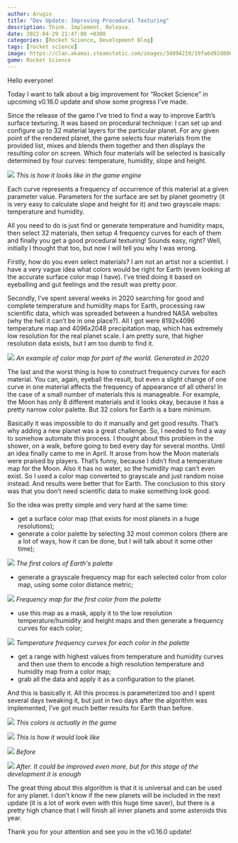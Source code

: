 ```yaml
---
author: Arugin
title: "Dev Update: Improving Procedural Texturing"
description: Think. Implement. Release.
date: 2022-04-29 21:47:00 +0300
categories: [Rocket Science, Development Blog]
tags: [rocket science]
image: https://clan.akamai.steamstatic.com/images/34094219/19fa6d92d806c62dea98276ab9096f4f5031f669_400x225.png
game: Rocket Science
---
```

Hello everyone!

Today I want to talk about a big improvement for “Rocket Science” in upcoming v0.16.0 update and show some progress I’ve made.

Since the release of the game I’ve tried to find a way to improve Earth’s surface texturing. It was based on procedural technique: I can set up and configure up to 32 material layers for the particular planet. For any given point of the rendered planet, the game selects four materials from the provided list, mixes and blends them together and then displays the resulting color on screen. Which four materials will be selected is basically determined by four curves: temperature, humidity, slope and height.

![](https://clan.akamai.steamstatic.com/images//34094219/b8aee0084b10b003d6b094e717202dada520f38d.png)
_This is how it looks like in the game engine_

Each curve represents a frequency of occurrence of this material at a given parameter value. Parameters for the surface are set by planet geometry (it is very easy to calculate slope and height for it) and two grayscale maps: temperature and humidity.

All you need to do is just find or generate temperature and humidity maps, then select 32 materials, then setup 4 frequency curves for each of them and finally you get a good procedural texturing! Sounds easy, right? Well, initially I thought that too, but now I will tell you why I was wrong.

Firstly, how do you even select materials? I am not an artist nor a scientist. I have a very vague idea what colors would be right for Earth (even looking at the accurate surface color map I have). I’ve tried doing it based on eyeballing and gut feelings and the result was pretty poor.

Secondly, I’ve spent several weeks in 2020 searching for good and complete temperature and humidity maps for Earth, processing raw scientific data, which was spreaded between a hundred NASA websites (why the hell it can’t be in one place?). All I got were 8192x4096 temperature map and 4096x2048 precipitation map, which has extremely low resolution for the real planet scale. I am pretty sure, that higher resolution data exists, but I am too dumb to find it.

![](https://clan.akamai.steamstatic.com/images//34094219/5b916eba7bef919849b09ba1910038a163b56cec.png)
_An example of color map for part of the world. Generated in 2020_

The last and the worst thing is how to construct frequency curves for each material. You can, again, eyeball the result, but even a slight change of one curve in one material affects the frequency of appearance of all others! In the case of a small number of materials this is manageable. For example, the Moon has only 8 different materials and it looks okay, because it has a pretty narrow color palette. But 32 colors for Earth is a bare minimum.

Basically it was impossible to do it manually and get good results. That’s why adding a new planet was a great challenge. So, I needed to find a way to somehow automate this process. I thought about this problem in the shower, on a walk, before going to bed every day for several months. Until an idea finally came to me in April. It arose from how the Moon materials were praised by players. That’s funny, because I didn’t find a temperature map for the Moon. Also it has no water, so the humidity map can’t even exist. So I used a color map converted to grayscale and just random noise instead. And results were better that for Earth. The conclusion to this story was that you don’t need scientific data to make something look good.

So the idea was pretty simple and very hard at the same time:

- get a surface color map (that exists for most planets in a huge resolutions);
- generate a color palette by selecting 32 most common colors (there are a lot of ways, how it can be done, but I will talk about it some other time);


![](https://clan.akamai.steamstatic.com/images//34094219/482026e67097792fbb68f823a12856e01e3ff42b.png)
_The first colors of Earth's palette_

- generate a grayscale frequency map for each selected color from color map, using some color distance metric;

![](https://clan.akamai.steamstatic.com/images//34094219/07e7517fce6050798d3a9562dbabab936d76e650.png)
_Frequency map for the first color from the palette_

- use this map as a mask, apply it to the low resolution temperature/humidity and height maps and then generate a frequency curves for each color;

![](https://clan.akamai.steamstatic.com/images//34094219/325334a66696140e68ec64108f27bb3b3a7a6a3c.png)
_Temperature frequency curves for each color in the palette_

- get a range with highest values from temperature and humidity curves and then use them to encode a high resolution temperature and humidity map from a color map;  
- grab all the data and apply it as a configuration to the planet.  


And this is basically it. All this process is parameterized too and I spent several days tweaking it, but just in two days after the algorithm was implemented, I’ve got much better results for Earth than before.

![](https://clan.akamai.steamstatic.com/images//34094219/1458023f93a0c31674517cb86ba67111e190aaba.png)
_This colors is actually in the game_

![](https://clan.akamai.steamstatic.com/images//34094219/7461ec9fd9b4b4964335cee6376ee613c7301ea1.png)
_This is how it would look like_

![](https://clan.akamai.steamstatic.com/images//34094219/f7a26e1c9c60db52429a2e62febe6858efac52be.png)
_Before_

![](https://clan.akamai.steamstatic.com/images//34094219/dc93a507ffc0fc3c878f208fd60cfd7265f93011.png)
_After. It could be improved even more, but for this stage of the development it is enough_

The great thing about this algorithm is that it is universal and can be used for any planet. I don’t know if the new planets will be included in the next update (it is a lot of work even with this huge time saver), but there is a pretty high chance that I will finish all inner planets and some asteroids this year.

Thank you for your attention and see you in the v0.16.0 update!
